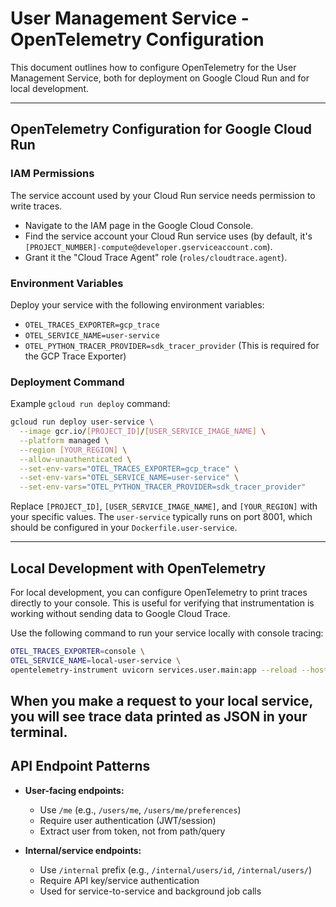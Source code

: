 # User Management Service - OpenTelemetry Configuration

This document outlines how to configure OpenTelemetry for the User Management Service, both for deployment on Google Cloud Run and for local development.

---

## OpenTelemetry Configuration for Google Cloud Run

### IAM Permissions
The service account used by your Cloud Run service needs permission to write traces.
- Navigate to the IAM page in the Google Cloud Console.
- Find the service account your Cloud Run service uses (by default, it's `[PROJECT_NUMBER]-compute@developer.gserviceaccount.com`).
- Grant it the "Cloud Trace Agent" role (`roles/cloudtrace.agent`).

### Environment Variables
Deploy your service with the following environment variables:
- `OTEL_TRACES_EXPORTER=gcp_trace`
- `OTEL_SERVICE_NAME=user-service`
- `OTEL_PYTHON_TRACER_PROVIDER=sdk_tracer_provider` (This is required for the GCP Trace Exporter)

### Deployment Command
Example `gcloud run deploy` command:
```bash
gcloud run deploy user-service \
  --image gcr.io/[PROJECT_ID]/[USER_SERVICE_IMAGE_NAME] \
  --platform managed \
  --region [YOUR_REGION] \
  --allow-unauthenticated \
  --set-env-vars="OTEL_TRACES_EXPORTER=gcp_trace" \
  --set-env-vars="OTEL_SERVICE_NAME=user-service" \
  --set-env-vars="OTEL_PYTHON_TRACER_PROVIDER=sdk_tracer_provider"
```
Replace `[PROJECT_ID]`, `[USER_SERVICE_IMAGE_NAME]`, and `[YOUR_REGION]` with your specific values. The `user-service` typically runs on port 8001, which should be configured in your `Dockerfile.user-service`.

---

## Local Development with OpenTelemetry

For local development, you can configure OpenTelemetry to print traces directly to your console. This is useful for verifying that instrumentation is working without sending data to Google Cloud Trace.

Use the following command to run your service locally with console tracing:
```bash
OTEL_TRACES_EXPORTER=console \
OTEL_SERVICE_NAME=local-user-service \
opentelemetry-instrument uvicorn services.user.main:app --reload --host 0.0.0.0 --port 8001
```
When you make a request to your local service, you will see trace data printed as JSON in your terminal.
---

## API Endpoint Patterns

- **User-facing endpoints:**
  - Use `/me` (e.g., `/users/me`, `/users/me/preferences`)
  - Require user authentication (JWT/session)
  - Extract user from token, not from path/query

- **Internal/service endpoints:**
  - Use `/internal` prefix (e.g., `/internal/users/id`, `/internal/users/`)
  - Require API key/service authentication
  - Used for service-to-service and background job calls
